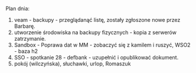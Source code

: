  

Plan dnia:

  

1. veam - backupy - przeglądanąć listę, zostały zgłoszone nowe przez Barbarę.
2. utworzenie środowiska na backupy fizycznych - kopia z serwerów zatrzymanie.
3. Sandbox - Poprawa dat w MM - zobaczyć się z kamilem i ruszyć, WSO2 - baza h2
4. SSO - spotkanie 28 - defbank - uzupełnić i opublikować dokument.
5. pokój (wilczyńska), słuchawki, urlop, Romaszuk